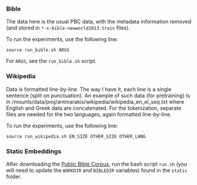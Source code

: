 ### Bible

The data here is the usual PBC data, with the metadata information removed (and stored in `*-x-bible-newworld2013.train` files).

To run the experiments, use the following line:

`source run_bible.sh ARGS`

For `ARGS`, see the `run_bible.sh` script.


### Wikipedia

Data is formatted line-by-line. The way I have it, each line is a single sentence (split on punctuation). An example of such data (for pretraining) is in /mounts/data/proj/antmarakis/wikipedia/wikipedia_en_el_seq.txt where English and Greek data are concatenated. For the tokenization, separate files are needed for the two languages, again formatted line-by-line.

To run the experiments, use the following line:

`source run_wikipedia.sh EN_SIZE OTHER_SIZE OTHER_LANG`

### Static Embeddings

After downloading the [Public Bible Corpus](http://www.lrec-conf.org/proceedings/lrec2014/pdf/220_Paper.pdf), run the bash script `run.sh` (you will need to update the `WORKDIR` and `BIBLEDIR` variables) found in the `static` folder.
